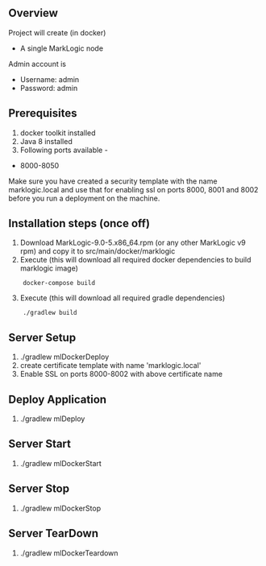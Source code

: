 Overview
---------

Project will create (in docker)

* A single MarkLogic node

Admin account is
* Username: admin
* Password: admin

Prerequisites
-------------

1. docker toolkit installed
2. Java 8 installed
3. Following ports available -
* 8000-8050

Make sure you have created a security template with the name marklogic.local and use that for enabling ssl on ports 8000, 8001 and 8002 before you run a deployment on the machine.


Installation steps (once off)
-----------------------------

1. Download MarkLogic-9.0-5.x86_64.rpm (or any other MarkLogic v9 rpm) and copy it to src/main/docker/marklogic
2. Execute (this will download all required docker dependencies to build marklogic image)
```
    docker-compose build   
```
3. Execute (this will download all required gradle dependencies)
```
    ./gradlew build 
```

Server Setup
-------------
1. ./gradlew mlDockerDeploy
1. create certificate template with name 'marklogic.local'
1. Enable SSL on ports 8000-8002 with above certificate name

Deploy Application
-------------
1. ./gradlew mlDeploy

Server Start
-------------
1. ./gradlew mlDockerStart

Server Stop
-------------
1. ./gradlew mlDockerStop

Server TearDown
-------------
1. ./gradlew mlDockerTeardown